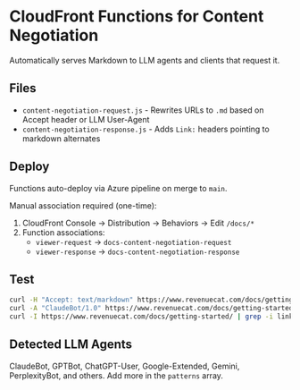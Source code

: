 # CloudFront Functions for Content Negotiation

Automatically serves Markdown to LLM agents and clients that request it.

## Files

- `content-negotiation-request.js` - Rewrites URLs to `.md` based on Accept header or LLM User-Agent
- `content-negotiation-response.js` - Adds `Link:` headers pointing to markdown alternates

## Deploy

Functions auto-deploy via Azure pipeline on merge to `main`.

Manual association required (one-time):

1. CloudFront Console → Distribution → Behaviors → Edit `/docs/*`
2. Function associations:
   - `viewer-request` → `docs-content-negotiation-request`
   - `viewer-response` → `docs-content-negotiation-response`

## Test

```bash
curl -H "Accept: text/markdown" https://www.revenuecat.com/docs/getting-started/
curl -A "ClaudeBot/1.0" https://www.revenuecat.com/docs/getting-started/
curl -I https://www.revenuecat.com/docs/getting-started/ | grep -i link
```

## Detected LLM Agents

ClaudeBot, GPTBot, ChatGPT-User, Google-Extended, Gemini, PerplexityBot, and others. Add more in the `patterns` array.
